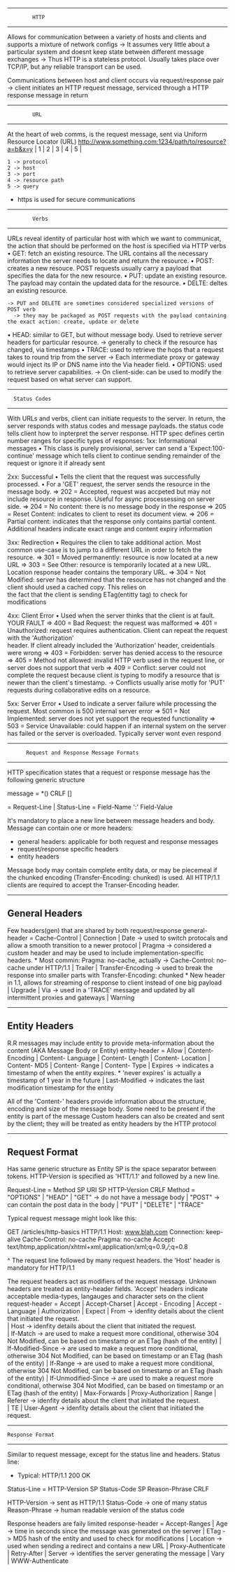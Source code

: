 ------------------------------
            HTTP 
------------------------------
Allows for communication between a variety of hosts and clients and supports a mixture of network configs 
  -> It assumes very little about a particular system and doesnt keep state between different message exchanges 
  -> Thus HTTP is a stateless protocol. Usually takes place over TCP/IP, but any reliable transport can be used. 

Communications between host and client occurs via request/response pair 
  -> client initiates an HTTP request message, serviced through a HTTP response message in return 


------------------------------
            URL 
------------------------------
At the heart of web comms, is the request message, sent via Uniform Resource Locator (URL) 
  http://www.something.com:1234/path/to/resource?a=b&x=y 
  | 1 |        2          | 3 |       4         |   5  |

    1 -> protocol 
    2 -> host 
    3 -> port 
    4 -> resource path 
    5 -> query 

  * https is used for secure communications 


------------------------------
            Verbs 
------------------------------
URLs reveal identity of particular host with which we want to communicat, the action that should be performed on the host is specified via HTTP verbs 
  • GET: fetch an existing resource. The URL contains all the necessary information the server needs to locate and return the resource. 
  • POST: creates a new resouce. POST requests usually carry a payload that specifies the data for the new resource. 
  • PUT: update an existing resource. The payload may contain the updated data for the resource. 
  • DELTE: deltes an existing resource. 

    -> PUT and DELETE are sometimes considered specialized versions of POST verb 
      -> they may be packaged as POST requests with the payload containing the exact action: create, update or delete 

  • HEAD: similar to GET, but without message body. Used to retrieve server headers for particular resource.
      -> generally to check if the resource has changed, via timestamps 
  • TRACE: used to retrieve the hops that a request takes to round trip from the server 
      -> Each intermediate proxy or gateway would inject its IP or DNS name into the Via header field. 
  • OPTIONS: used to retrieve server capabilities. 
      -> On client-side: can be used to modify the request based on what server can support. 


------------------------------
      Status Codes 
------------------------------
With URLs and verbs, client can initiate requests to the server. In return, the server responds with status codes and message payloads. the status code tells client how to inpterpret the server response. HTTP spec defines certin number ranges for specific types of responses: 
  1xx: Informational messages 
    • This class is purely provisional, server can send a 'Expect:100-continue' message which tells client to continue sending remainder of the 
      request or ignore it if already sent 

  2xx: Successful 
    • Tells the client that the request was successfully processed. 
    • For a 'GET' request, the server sends the resource in the message body. 
      => 202 = Accepted, request was accpeted but may not include resource in response. Useful for async processessing on server side. 
      => 204 = No content: there is no message body in the response 
      => 205 = Reset Content: indicates to client to reset its document view. 
      => 206 = Partial content: indicates that the response only contains partial content. Additional headers indicate exact range and content 
              expiry information 

  3xx: Redirection 
    • Requires the clien to take additional action. Most common use-case is to jump to a different URL in order to fetch the resource. 
      => 301 = Moved permanently: resource is now located at a new URL 
      => 303 = See Other: resource is temporarily located at a new URL. Location response header contains the temporary URL. 
      => 304 = Not Modified: server has determined that the resource has not changed and the client should used a cached copy. This relies on   
               the fact that the client is sending ETag(entitty tag) to check for modifications 

  4xx: Client Error 
    • Used when the server thinks that the client is at fault. YOUR FAULT 
      => 400 = Bad Request: the request was malformed 
      => 401 = Unauthorized: request requires authentication. Client can repeat the request with the 'Authorization'  
               header. If client already included the 'Authorization' header, creidentials were wrong 
      => 403 = Forbidden: server has denied access to the resource 
      => 405 = Method not allowed: invalid HTTP verb used in the request line, or server does not support that verb 
      => 409 = Conflict: server could not complete the request because client is typing to modify a resource that is newer 
               than the client's timestamp. 
          -> Conflicts usually arise motly for 'PUT' requests during collaborative edits on a resource. 

  5xx: Server Error 
    • Used to indicate a server failure while processing the request. Most common is 500 internal server error 
      => 501 = Not Implemented: server does not yet support the requested functionality 
      => 503 = Service Unavailable: could happen if an internal system on the server has failed or the server is 
               overloaded. Typically server wont even respond 

------------------------------------------------------------
          Request and Response Message Formats 
------------------------------------------------------------
HTTP specification states that a request or response message has the following generic structure 

  message = <start-line> 
            *(<message-header>)
            CRLF 
            [<message-body>] 

  <start-line> = Request-Line | Status-Line 
  <message-header> = Field-Name ':' Field-Value 

It's mandatory to place a new line between message headers and body. Message can contain one or more headers: 
  - general headers: applicable for both request and response messages 
  - request/response specific headers 
  - entity headers 

Message body may contain complete entity data, or may be piecemeal if the chunked encoding 
(Transfer-Encoding: chunked) is used. All HTTP/1.1 clients are required to accept the Transer-Encoding header. 

--------------------
  General Headers 
--------------------
Few headers(gen) that are shared by both request/response 
  general-header = Cache-Control 
                  | Connection 
                  | Date -> used to switch protocals and allow a smooth transition to a newer protocol 
                  | Pragma -> considered a custom header and may be used to include implementation-specific headers. 
                      * Most commin: Pragma: no-cache, actually -> Cache-Control: no-cache under HTTP/1.1
                  | Trailer 
                  | Transfer-Encoding -> used to break the response into smaller parts with Transfer-Encoding: chunked 
                      * New header in 1.1, allows for streaming of response to client instead of one big payload  
                  | Upgrade 
                  | Via -> used in a 'TRACE' message and updated by all intermittent proxies and gateways
                  | Warning 

--------------------
   Entity Headers 
--------------------
R.R messages may include entity to provide meta-information about the content (AKA Message Body or Entity) 
  entity-header = Allow 
                  | Content-Encoding 
                  | Content- Language 
                  | Content- Length 
                  | Content- Location 
                  | Content- MD5 
                  | Content- Range 
                  | Content- Type 
                  | Expires -> indicates a timestamp of when the entity expires. 
                      * 'never expires' is actually a timestamp of 1 year in the future
                  | Last-Modified -> indicates the last modification timestamp for the entity 

  All of the 'Content-' headers provide information about the structure, encoding and size of the message body. 
    Some need to be present if the entity is part of the message 
  Custom headers can also be created and sent by the client; they will be treated as entity headers by the HTTP protocol 

--------------------
   Request Format 
--------------------  
Has same generic structure as Entity
  SP is the space separator between tokens. HTTP-Version is specified as 'HTT/1.1' and followed by a new line. 

  Request-Line = Method SP URI SP HTTP-Version CRLF 
  Method = "OPTIONS" 
    | "HEAD"
    | "GET" -> do not have a message body 
    | "POST" -> can contain the post data in the body 
    | "PUT"
    | "DELETE"
    | "TRACE"

  Typical request message might look like this: 

  GET /articles/http-basics HTTP/1.1 
  Host: www.blah.com 
  Connection: keep-alive 
  Cache-Control: no-cache 
  Pragma: no-cache 
  Accept: text/htmp,application/xhtml+xml,application/xml;q=0.9,*/*;q=0.8 

  ^ The request line followed by many request headers. the 'Host' header is mandatory for HTTP/1.1 

The request headers act as modifiers of the request message. Unknown headers are treated as entity-header fields. 
  'Accept' headers indicate acceptable media-types, langauges and character sets on the client 
  request-header = Accept 
    | Accept-Charset 
    | Accept - Encoding 
    | Accept - Language 
    | Authorization 
    | Expect 
    | From           -> idenfity details about the client that initiated the request.    
    | Host           -> idenfity details about the client that initiated the request.    
    | If-Match            -> are used to make a request more conditional, otherwise 304 Not Modified, can be based on 
                             timestamp or an ETag (hash of the entity) 
    | If-Modified-Since   -> are used to make a request more conditional, otherwise 304 Not Modified, can be based on 
                             timestamp or an ETag (hash of the entity) 
    | If-Range            -> are used to make a request more conditional, otherwise 304 Not Modified, can be based on 
                             timestamp or an ETag (hash of the entity) 
    | If-Unmodified-Since -> are used to make a request more conditional, otherwise 304 Not Modified, can be based on 
                             timestamp or an ETag (hash of the entity) 
    | Max-Forwards
    | Proxy-Authorization 
    | Range 
    | Referer        -> idenfity details about the client that initiated the request.      
    | TE
    | User-Agent     -> idenfity details about the client that initiated the request.          

-------------------------
    Response Format 
-------------------------
Similar to request message, except for the status line and headers. Status line: 

  * Typical: HTTP/1.1 200 OK 

  Status-Line = HTTP-Version SP Status-Code SP Reason-Phrase CRLF 

  HTTP-Version -> sent as HTTP/1.1 
  Status-Code -> one of many status 
  Reason-Phrase -> human readable version of the status code 

Response headers are faily limited 
  response-header = Accept-Ranges 
                  | Age -> time in seconds since the message was generated on the server 
                  | ETag -> MD5 hash of the entity and used to check for modifications 
                  | Location -> used when sending a redirect and contains a new URL 
                  | Proxy-Authenticate 
                  | Retry-After 
                  | Server -> identifies the server generating the message 
                  | Vary 
                  | WWW-Authenticate 

                  